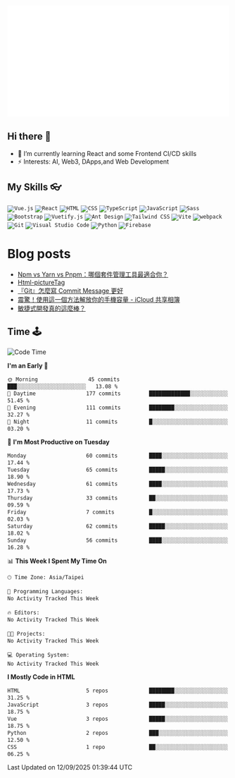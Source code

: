 ![Welcome](./svg/welcome.svg)

## Hi there 👋

- 🌱 I’m currently learning React and some Frontend CI/CD skills
- ⚡ Interests: AI, Web3, DApps,and Web Development

## My Skills 👓

<div>
	<code><img width="50" src="https://user-images.githubusercontent.com/25181517/117448124-a2da9800-af3e-11eb-85d2-bd1b69b65603.png" alt="Vue.js" title="Vue.js"/></code>
	<code><img width="50" src="https://user-images.githubusercontent.com/25181517/183897015-94a058a6-b86e-4e42-a37f-bf92061753e5.png" alt="React" title="React"/></code>
	<code><img width="50" src="https://user-images.githubusercontent.com/25181517/192158954-f88b5814-d510-4564-b285-dff7d6400dad.png" alt="HTML" title="HTML"/></code>
	<code><img width="50" src="https://user-images.githubusercontent.com/25181517/183898674-75a4a1b1-f960-4ea9-abcb-637170a00a75.png" alt="CSS" title="CSS"/></code>
	<code><img width="50" src="https://user-images.githubusercontent.com/25181517/183890598-19a0ac2d-e88a-4005-a8df-1ee36782fde1.png" alt="TypeScript" title="TypeScript"/></code>
	<code><img width="50" src="https://user-images.githubusercontent.com/25181517/117447155-6a868a00-af3d-11eb-9cfe-245df15c9f3f.png" alt="JavaScript" title="JavaScript"/></code>
	<code><img width="50" src="https://user-images.githubusercontent.com/25181517/192158956-48192682-23d5-4bfc-9dfb-6511ade346bc.png" alt="Sass" title="Sass"/></code>
	<code><img width="50" src="https://user-images.githubusercontent.com/25181517/183898054-b3d693d4-dafb-4808-a509-bab54cf5de34.png" alt="Bootstrap" title="Bootstrap"/></code>
	<code><img width="50" src="https://github.com/marwin1991/profile-technology-icons/assets/136815194/50c63e54-074f-494b-b786-01eb7870c927" alt="Vuetify.js" title="Vuetify.js"/></code>
	<code><img width="50" src="https://user-images.githubusercontent.com/25181517/190887795-99cb0921-e57f-430b-a111-e165deedaa36.png" alt="Ant Design" title="Ant Design"/></code>
	<code><img width="50" src="https://user-images.githubusercontent.com/25181517/202896760-337261ed-ee92-4979-84c4-d4b829c7355d.png" alt="Tailwind CSS" title="Tailwind CSS"/></code>
	<code><img width="50" src="https://github-production-user-asset-6210df.s3.amazonaws.com/62091613/261395532-b40892ef-efb8-4b0e-a6b5-d1cfc2f3fc35.png" alt="Vite" title="Vite"/></code>
	<code><img width="50" src="https://user-images.githubusercontent.com/25181517/187955008-981340e6-b4cc-441b-80cf-7a5e94d29e7e.png" alt="webpack" title="webpack"/></code>
	<code><img width="50" src="https://user-images.githubusercontent.com/25181517/192108372-f71d70ac-7ae6-4c0d-8395-51d8870c2ef0.png" alt="Git" title="Git"/></code>
	<code><img width="50" src="https://user-images.githubusercontent.com/25181517/192108891-d86b6220-e232-423a-bf5f-90903e6887c3.png" alt="Visual Studio Code" title="Visual Studio Code"/></code>
	<code><img width="50" src="https://user-images.githubusercontent.com/25181517/183423507-c056a6f9-1ba8-4312-a350-19bcbc5a8697.png" alt="Python" title="Python"/></code>
	<code><img width="50" src="https://user-images.githubusercontent.com/25181517/189716855-2c69ca7a-5149-4647-936d-780610911353.png" alt="Firebase" title="Firebase"/></code>
</div>

# Blog posts

<!-- BLOG-POST-LIST:START -->
- [Npm vs Yarn vs Pnpm：哪個套件管理工具最適合你？](https://colinchiu87.github.io/posts/Other-nodePackageManagers/)
- [Html-pictureTag](https://colinchiu87.github.io/posts/Html-pictureTag/)
- [『Git』怎麼寫 Commit Message 更好](https://colinchiu87.github.io/posts/Git-commitMessage/)
- [震驚！使用這一個方法解放你的手機容量 - iCloud 共享相簿](https://colinchiu87.github.io/posts/Iphone-sharedAlbum/)
- [敏捷式開發真的這麼棒？](https://colinchiu87.github.io/posts/Other-agile/)
<!-- BLOG-POST-LIST:END -->

## Time 🕹

<!--START_SECTION:waka-->
![Code Time](http://img.shields.io/badge/Code%20Time-9%20hrs%2019%20mins-blue)

**I'm an Early 🐤** 

```text
🌞 Morning                45 commits          ███░░░░░░░░░░░░░░░░░░░░░░   13.08 % 
🌆 Daytime                177 commits         █████████████░░░░░░░░░░░░   51.45 % 
🌃 Evening                111 commits         ████████░░░░░░░░░░░░░░░░░   32.27 % 
🌙 Night                  11 commits          █░░░░░░░░░░░░░░░░░░░░░░░░   03.20 % 
```
📅 **I'm Most Productive on Tuesday** 

```text
Monday                   60 commits          ████░░░░░░░░░░░░░░░░░░░░░   17.44 % 
Tuesday                  65 commits          █████░░░░░░░░░░░░░░░░░░░░   18.90 % 
Wednesday                61 commits          ████░░░░░░░░░░░░░░░░░░░░░   17.73 % 
Thursday                 33 commits          ██░░░░░░░░░░░░░░░░░░░░░░░   09.59 % 
Friday                   7 commits           █░░░░░░░░░░░░░░░░░░░░░░░░   02.03 % 
Saturday                 62 commits          █████░░░░░░░░░░░░░░░░░░░░   18.02 % 
Sunday                   56 commits          ████░░░░░░░░░░░░░░░░░░░░░   16.28 % 
```


📊 **This Week I Spent My Time On** 

```text
🕑︎ Time Zone: Asia/Taipei

💬 Programming Languages: 
No Activity Tracked This Week

🔥 Editors: 
No Activity Tracked This Week

🐱‍💻 Projects: 
No Activity Tracked This Week

💻 Operating System: 
No Activity Tracked This Week
```

**I Mostly Code in HTML** 

```text
HTML                     5 repos             ████████░░░░░░░░░░░░░░░░░   31.25 % 
JavaScript               3 repos             █████░░░░░░░░░░░░░░░░░░░░   18.75 % 
Vue                      3 repos             █████░░░░░░░░░░░░░░░░░░░░   18.75 % 
Python                   2 repos             ███░░░░░░░░░░░░░░░░░░░░░░   12.50 % 
CSS                      1 repo              ██░░░░░░░░░░░░░░░░░░░░░░░   06.25 % 
```




 Last Updated on 12/09/2025 01:39:44 UTC
<!--END_SECTION:waka-->

<!--
**ColinChiu87/ColinChiu87** is a ✨ _special_ ✨ repository because its `README.md` (this file) appears on your GitHub profile.

Here are some ideas to get you started:

- 🔭 I’m currently working on ...
- 🌱 I’m currently learning ...
- 👯 I’m looking to collaborate on ...
- 🤔 I’m looking for help with ...
- 💬 Ask me about ...
- 📫 How to reach me: ...
- 😄 Pronouns: ...
- ⚡ Fun fact: ...
-->
